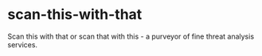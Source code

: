# scan-this-with-that
Scan this with that or scan that with this - a purveyor of fine threat analysis services.
